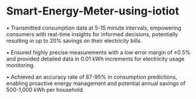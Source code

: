 # Smart-Energy-Meter-using-iotiot

• Transmitted consumption data at 5-15 minute intervals, empowering consumers with real-time insights for informed
decisions, potentially resulting in up to 20% savings on their electricity bills.

• Ensured highly precise measurements with a low error margin of ±0.5% and provided detailed data in 0.01 kWh
increments for electricity usage monitoring.

• Achieved an accuracy rate of 87-95% in consumption predictions, enabling proactive energy management and potential
annual savings of 500-1,000 kWh per household.

